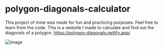 # polygon-diagonals-calculator
 This project of mine was made for fun and practicing purposes. Feel free to learn from the code. This is a website I made to calculate and find out the diagonals of a polygon. https://polygon-diagonals.netlify.app/

![image](https://user-images.githubusercontent.com/79361847/160828664-1779f9e6-bc1a-47a1-ac9a-9787dd4e510c.png)
